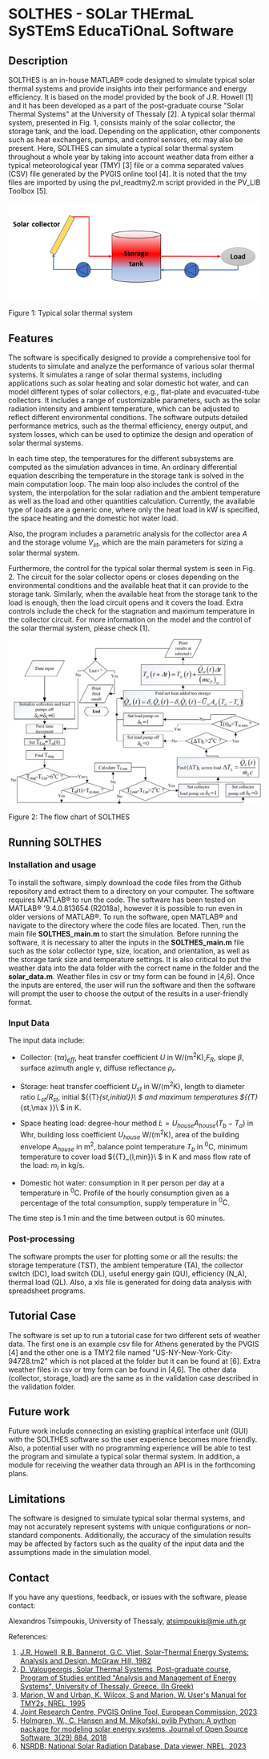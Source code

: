 # SOLTHES - SOLar THErmaL SySTEmS EducaTiOnaL Software

## Description
SOLTHES is an in-house MATLAB® code designed to simulate typical solar thermal systems and provide insights into their performance and energy efficiency. It is based on the model provided by the book of J.R. Howell [1] and it has been developed as a part of the post-graduate course "Solar Thermal Systems" at the University of Thessaly [2]. A typical solar thermal system, presented in Fig. 1, consists mainly of the solar collector, the storage tank, and the load. Depending on the application, other components such as heat exchangers, pumps, and control sensors, etc may also be present. Here, SOLTHES can simulate a typical solar thermal system throughout a whole year by taking into account weather data from either a typical meteorological year (TMY) [3] file or a comma separated values (CSV) file generated by the PVGIS online tool [4]. It is noted that the tmy files are imported by using the pvl_readtmy2.m script provided in the PV_LIB Toolbox [5].

![Typical solar thermal system](figs/Typical_solar_thermal_system.png)

Figure 1: Typical solar thermal system 

## Features

The software is specifically designed to provide a comprehensive tool for students to simulate and analyze the performance of various solar thermal systems. It simulates a range of solar thermal systems, including applications such as solar heating and solar domestic hot water, and can model different types of solar collectors, e.g., flat-plate and evacuated-tube collectors. It includes a range of customizable parameters, such as the solar radiation intensity and ambient temperature, which can be adjusted to reflect different environmental conditions. The software outputs detailed performance metrics, such as the thermal efficiency, energy output, and system losses, which can be used to optimize the design and operation of solar thermal systems.

In each time step, the temperatures for the different subsystems are computed as the simulation advances in time. An ordinary differential equation describing the temperature in the storage tank is solved in the main computation loop. The main loop also includes the control of the system, the interpolation for the solar radiation and the ambient temperature as well as the load and other quantities calculation. Currently, the available type of loads are a generic one, where only the heat load in kW is specified, the space heating and the domestic hot water load.

Also, the program includes a parametric analysis for the collector area $A$ and the storage volume $V_{st}$, which are the main parameters for sizing a solar thermal system.

Furthermore, the control for the typical solar thermal system is seen in Fig. 2. The circuit for the solar collector opens or closes depending on the environmental conditions and the available heat that it can provide to the storage tank. Similarly, when the available heat from the storage tank to the load is enough, then the load circuit opens and it covers the load. Extra controls include the check for the stagnation and maximum temperature in the collector circuit. For more information on the model and the control of the solar thermal system, please check [1].

![flow chart of the code](figs/Flow_chart.png)

Figure 2: The flow chart of SOLTHES

## Running SOLTHES

### Installation and usage

To install the software, simply download the code files from the Github repository and extract them to a directory on your computer. The software requires MATLAB® to run the code.
The software has been tested on MATLAB® '9.4.0.813654 (R2018a), however it is possible to run even in older versions of MATLAB®. To run the software, open MATLAB® and navigate to the directory where the code files are located. Then, run the main file **SOLTHES_main.m** to start the simulation. Before running the software, it is necessary to alter the inputs in the **SOLTHES_main.m** file such as the solar collector type, size, location, and orientation, as well as the storage tank size and temperature settings. It is also critical to put the weather data into the data folder with the correct name in the folder and the **solar_data.m**. Weather files in csv or tmy form can be found in [4,6]. Once the inputs are entered, the user will run the software and then the software will prompt the user to choose the output of the results in a user-friendly format.

### Input Data

The input data include:
-   Collector: ${{\left( \tau \alpha  \right)}_{eff}},$ heat transfer coefficient $U$
    in $\text{W/(m}^2 \text{K})$,${{F}_{R}}$, slope $\beta$,
    surface azimuth angle $\gamma$, diffuse reflectance ${{\rho }_{r}}$.

-   Storage: heat transfer coefficient ${{U}_{st}}$ in $\text{W/(m}^2 \text{K})$, length to
    diameter ratio ${{{L}_{st}}}/{{{R}_{st}}}$, initial 
    ${{T}_{st,initial}}\ $ and maximum temperatures ${{T}_{st,\max }}\ $ in  $\text{K}$.

-   Space heating load: degree-hour method
    $\dot{L}={{U}_{house}}{{A}_{house}}\left( {{T}_{b}}-{{T}_{a}} \right)$
    in $\text{Whr}$, building loss coefficient ${{U}_{house}}$
    $\text{W/(m}^2 \text{K})$, area of the building envelope
    ${{A}_{house}}$ in $\text{m}^2$, balance point temperature
    ${{T}_{b}}$ in $^{\text{0}}\text{C}$, minimum temperature to cover
    load ${{T}_{l,min}}\ $ in $\text{K}$ and mass flow rate of the load:
    ${{m}_{l}}$ in ${\text{kg}}/{\text{s}}$.

-   Domestic hot water: consumption in lt per person per day at
    a temperature in $^{\text{0}}\text{C}$. Profile of the hourly consumption given as a
    percentage of the total consumption, supply temperature in
    $^{\text{0}}\text{C}$.

The time step is 1 min and the time between output is 60 minutes.

### Post-processing
The software prompts the user for plotting some or all the results: the storage temperature (TST), the ambient temperature (TA), the collector switch (DC), load switch (DL), useful energy gain (QU), efficiency (N_A), thermal load (QL). Also, a xls file is generated for doing data analysis with spreadsheet programs.

## Tutorial Case
The software is set up to run a tutorial case for two different sets of weather data. The first one is an example csv file for Athens generated by the PVGIS [4] and the other one is a TMY2 file named "US-NY-New-York-City-94728.tm2" which is not placed at the folder but it can be found at [6]. Extra weather files in csv or tmy form can be found in [4,6]. The other data (collector, storage, load) are the same as in the validation case described in the validation folder. 

## Future work
Future work include connecting an existing graphical interface unit (GUI) with the SOLTHES software so the user experience becomes more friendly. Also, a potential user with no programming experience will be able to test the program and simulate a typical solar thermal system. In addition, a module for receiving the weather data through an API is in the forthcoming plans. 

## Limitations
The software is designed to simulate typical solar thermal systems, and may not accurately represent systems with unique configurations or non-standard components. Additionally, the accuracy of the simulation results may be affected by factors such as the quality of the input data and the assumptions made in the simulation model.

## Contact
If you have any questions, feedback, or issues with the software, please contact:

Alexandros Tsimpoukis,
University of Thessaly,
atsimpoukis@mie.uth.gr 


References:
1. [J.R. Howell, R.B. Bannerot, G.C. Vliet, Solar-Thermal Energy Systems: Analysis and Design, McGraw Hill, 1982](https://www.amazon.com/Solar-Thermal-Energy-Systems-Analysis-Design/dp/0070306036 "Go to book")
2. [D. Valougeorgis, Solar Thermal Systems, Post-graduate course, Program of Studies entitled "Analysis and Management of Energy Systems", University of Thessaly, Greece. (In Greek)](http://www.mie.uth.gr/n_one_mathima.asp?id=163&cat=1&tp= "Go to course")
3. [Marion, W and Urban, K. Wilcox, S and Marion, W. User's Manual for TMY2s, NREL, 1995](https://www.nrel.gov/docs/legosti/old/7668.pdf "Go to Manual")
4. [Joint Research Centre, PVGIS Online Tool, European Commission, 2023](https://re.jrc.ec.europa.eu/pvg_tools/en/tools.html "Go to website")
6. [Holmgren, W., C. Hansen and M. Mikofski. pvlib Python: A python package for modeling solar energy systems, Journal of Open Source Software, 3(29) 884, 2018](https://pvpmc.sandia.gov/app/uploads/sites/243/2022/10/10.21105.joss_.00884.pdf "Go to website")
6. [NSRDB: National Solar Radiation Database, Data viewer, NREL, 2023](https://nsrdb.nrel.gov/data-viewer "Go to website")



